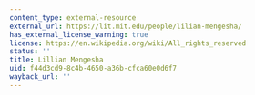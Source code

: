 ```yaml
---
content_type: external-resource
external_url: https://lit.mit.edu/people/lilian-mengesha/
has_external_license_warning: true
license: https://en.wikipedia.org/wiki/All_rights_reserved
status: ''
title: Lillian Mengesha
uid: f44d3cd9-8c4b-4650-a36b-cfca60e0d6f7
wayback_url: ''
---
```


